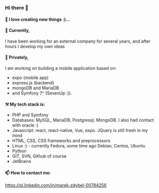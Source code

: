### Hi there 👋

#### 🌱 I love creating new things :)...

#### 🔭 Currently, 
I have been working for an external company for several years, and after hours I develop my own ideas

#### 🌱 Privately, 
I am working on building a mobile application based on:
- expo (mobile app)
- express.js (backend)
- mongoDB and MariaDB
- and Symfony 7^ (SevenUp :)).

#### ⚒️ My tech stack is:
- PHP and Symfony
- Databases: MySQL, MariaDB, Postgresql, MongoDB. I also had contact with oracle :)
- Javascript: react, react-native, Vue, expo. JQuery is still fresh in my mind
- HTML, CSS, CSS frameworks and preprocessors
- Linux :) - currently Fedora, some time ago Debian, Centos, Ubuntu
- Python
- GIT, SVN, Github of course
- JetBrains
  
#### 📫 How to contact me: 
https://pl.linkedin.com/in/marek-zdybel-00784256
